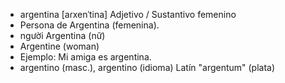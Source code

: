 
- argentina	[aɾxenˈtina]	Adjetivo / Sustantivo femenino  
- Persona de Argentina (femenina).
- người Argentina (nữ)
- Argentine (woman)
- Ejemplo: Mi amiga es argentina.
- argentino (masc.), argentino (idioma)	Latín "argentum" (plata)
